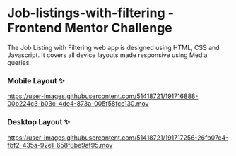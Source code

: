 # Job-listings-with-filtering - Frontend Mentor Challenge

The Job Listing with Filtering web app is designed using HTML, CSS and Javascript. It covers all device layouts made responsive using Media queries.

### Mobile Layout ✨



https://user-images.githubusercontent.com/51418721/191716888-00b224c3-b03c-4de4-873a-005f58fce130.mov



### Desktop Layout ✨




https://user-images.githubusercontent.com/51418721/191717256-26fb07c4-fbf2-435a-92e1-658f8be9af95.mov



